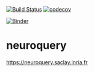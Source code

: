 [![Build Status](https://travis-ci.com/neuroquery/neuroquery.svg?branch=master)](https://travis-ci.com/neuroquery/neuroquery) [![codecov](https://codecov.io/gh/neuroquery/neuroquery/branch/master/graph/badge.svg)](https://codecov.io/gh/neuroquery/neuroquery)

[![Binder](https://mybinder.org/badge_logo.svg)](https://mybinder.org/v2/gh/neuroquery/neuroquery.git/master?filepath=examples%2Fplot_using_trained_model.ipynb)

# neuroquery

https://neuroquery.saclay.inria.fr

